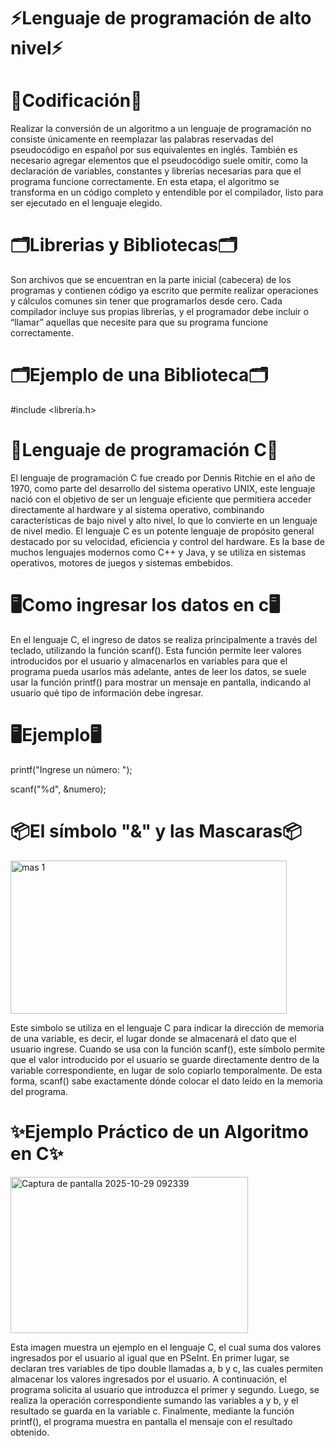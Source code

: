 # ⚡**Lenguaje de programación de alto nivel**⚡

# 🧩**Codificación**🧩

Realizar la conversión de un algoritmo a un lenguaje de programación no consiste únicamente en reemplazar las palabras reservadas del pseudocódigo en español por sus equivalentes en inglés. También es necesario agregar elementos que el pseudocódigo suele omitir, como la declaración de variables, constantes y librerías necesarias para que el programa funcione correctamente. En esta etapa, el algoritmo se transforma en un código completo y entendible por el compilador, listo para ser ejecutado en el lenguaje elegido.

# 🗂️**Librerias y Bibliotecas**🗂️

Son archivos que se encuentran en la parte inicial (cabecera) de los programas y contienen código ya escrito que permite realizar operaciones y cálculos comunes sin tener que programarlos desde cero. Cada compilador incluye sus propias librerías, y el programador debe incluir o “llamar” aquellas que necesite para que su programa funcione correctamente.

# 🗂️**Ejemplo de una Biblioteca**🗂️

#include <librería.h>

# 🔗**Lenguaje de programación C**🔗

El lenguaje de programación C fue creado por Dennis Ritchie en el año de 1970, como parte del desarrollo del sistema operativo UNIX, este lenguaje nació con el objetivo de ser un lenguaje eficiente que permitiera acceder directamente al hardware y al sistema operativo, combinando características de bajo nivel y alto nivel, lo que lo convierte en un lenguaje de nivel medio. El lenguaje C es un potente lenguaje de propósito general destacado por su velocidad, eficiencia y control del hardware. Es la base de muchos lenguajes modernos como C++ y Java, y se utiliza en sistemas operativos, motores de juegos y sistemas embebidos.

# 🖥️**Como ingresar los datos en c**🖥️

En el lenguaje C, el ingreso de datos se realiza principalmente a través del teclado, utilizando la función scanf(). Esta función permite leer valores introducidos por el usuario y almacenarlos en variables para que el programa pueda usarlos más adelante, antes de leer los datos, se suele usar la función printf() para mostrar un mensaje en pantalla, indicando al usuario qué tipo de información debe ingresar.

# 🖥️**Ejemplo**🖥️

printf("Ingrese un número: ");

scanf("%d", &numero);

# 📦**El símbolo "&" y las Mascaras**📦

<img width="442" height="245" alt="mas 1" src="https://github.com/user-attachments/assets/b1b37fe0-d211-4844-98ef-ce3db02423c8" />


Este simbolo se utiliza en el lenguaje C para indicar la dirección de memoria de una variable, es decir, el lugar donde se almacenará el dato que el usuario ingrese. Cuando se usa con la función scanf(), este símbolo permite que el valor introducido por el usuario se guarde directamente dentro de la variable correspondiente, en lugar de solo copiarlo temporalmente. De esta forma, scanf() sabe exactamente dónde colocar el dato leído en la memoria del programa.

# ✨**Ejemplo Práctico de un Algoritmo en C**✨

<img width="380" height="250" alt="Captura de pantalla 2025-10-29 092339" src="https://github.com/user-attachments/assets/f3638ed8-3b5a-4e5f-9288-9f024f4a3be5" />

Esta imagen muestra un ejemplo en el lenguaje C, el cual suma dos valores ingresados por el usuario al igual que en PSeInt. En primer lugar, se declaran tres variables de tipo double llamadas a, b y c, las cuales permiten almacenar los valores ingresados por el usuario. A continuación, el programa solicita al usuario que introduzca el primer y segundo. Luego, se realiza la operación correspondiente sumando las variables a y b, y el resultado se guarda en la variable c. Finalmente, mediante la función printf(), el programa muestra en pantalla el mensaje con el resultado obtenido.
